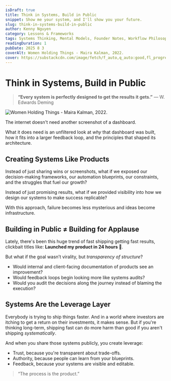 ```yaml
---
isDraft: true
title: Think in Systems, Build in Public
snippet: Show me your system, and I'll show you your future.
slug: think-in-systems-build-in-public
author: Kenny Nguyen
category: Lessons & Frameworks
tags: Systems Thinking, Mental Models, Founder Notes, Workflow Philosophy
readingDuration: 1
pubDate: 2025 8 3
coverAlt: Women Holding Things - Maira Kalman, 2022.
cover: https://substackcdn.com/image/fetch/f_auto,q_auto:good,fl_progressive:steep/https%3A%2F%2Fsubstack-post-media.s3.amazonaws.com%2Fpublic%2Fimages%2Facc54571-c711-44a0-a529-a501d8565466_680x878.jpeg
---
```


# Think in Systems, Build in Public

> **“Every system is perfectly designed to get the results it gets.”** — W. Edwards Deming

![Women Holding Things - Maira Kalman, 2022.](https://substackcdn.com/image/fetch/f_auto,q_auto:good,fl_progressive:steep/https%3A%2F%2Fsubstack-post-media.s3.amazonaws.com%2Fpublic%2Fimages%2Facc54571-c711-44a0-a529-a501d8565466_680x878.jpeg)

The internet doesn't need another screenshot of a dashboard.

What it does need is an unfiltered look at _why_ that dashboard was built, how it fits into a larger feedback loop, and the principles that shaped its architecture.

## Creating Systems Like Products

Instead of just sharing wins or screenshots, what if we exposed our decision-making frameworks, our automation blueprints, our constraints, and the struggles that fuel our growth?

Instead of just promising results, what if we provided visibility into how we design our systems to make success replicable?

With this approach, failure becomes less mysterious and ideas become infrastructure.

## Building in Public ≠ Building for Applause

Lately, there's been this huge trend of fast shipping getting fast results, clickbait titles like: <strong>Launched my product in 24 hours 🚀</strong>.

But what if the goal wasn’t virality, but _transparency of structure_?

- Would internal and client-facing documentation of products see an improvement?
- Would feedback loops begin looking more like systems audits?
- Would you audit the decisions along the journey instead of blaming the execution?

## Systems Are the Leverage Layer

Everybody is trying to ship things faster. And in a world where investors are itching to get a return on their investments, it makes sense. But if you're thinking long-term, shipping fast can do more harm than good if you aren't shipping _systematically_.

And when you share those systems publicly, you create leverage:

- Trust, because you're transparent about trade-offs.
- Authority, because people can learn from your blueprints.
- Feedback, because your systems are visible and editable.

<blockquote>“The process is the product.”</blockquote>

